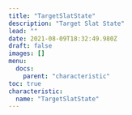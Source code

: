 ```yaml
---
title: "TargetSlatState"
description: "Target Slat State"
lead: ""
date: 2021-08-09T18:32:49.980Z
draft: false
images: []
menu:
  docs:
    parent: "characteristic"
toc: true
characteristic:
  name: "TargetSlatState"
---
```

